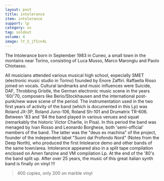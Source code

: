 ```yaml
---
layout: post
title: intolerance
item: intolerance
support: lp
category: ss
tag: soldout
volume: 4
image: lY_S_jfIcn4L
---
```


The Intolerance born in September 1983 in Cuneo, a small town in the montains near Torino, consisting of Luca Musso, Marco Marongiu and Paolo Chiotasso.

All musicians attended various musical high school, expecially SMET (electronic music studio in Torino) founded by Enore Zaffiri. Raffaella Risso joined on vocals. Cultural landmarks and music influences were Suicide, DAF, Throbbing Gristle, the German electronic music scene in the years '60/'70, composers like Berio/Stockhausen and the international post-punk/new wave scene of the period. The instrumentation used in the two first years of activity of the band (which is documented in this Lp) was Roland JX-3P, Roland Juno-106, Roland Sh-101 and Drumatrix TR-606. Between '83 and '84 the band played in various venues and squat (remarkably the historic Victor Charlie, in Pisa). In this period the band was menaged by Ivan Rosso and Leonardo Borghese, both 'semi-official' members of the band. The latter was the "deus ex machina" of the project, founder of the independent label "Suoni dal Profondo Nord" (Notes from the Deep North), who produced the first Intolearce demo and other bands of the same town/area. Intolerance appeared also in a split tape compilation enclosed on Amen fanzine and VM compilation Lp. At the end of the '80's the band split up. After over 25 years, the music of this great italian synth band is finally on vinyl !!! 

> 400 copies, only 200 on marble vinyl
